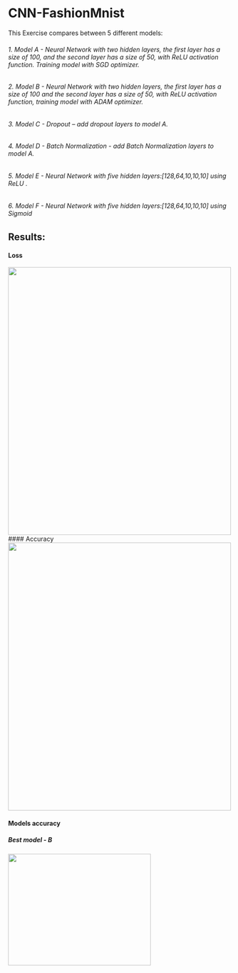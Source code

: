 # CNN-FashionMnist

This Exercise compares between 5 different models:

###### 1. Model A - Neural Network with two hidden layers, the first layer has a size of 100, and the second layer has a size of 50, with ReLU activation function. Training model with SGD optimizer.
###### 2. Model B - Neural Network with two hidden layers, the first layer has a size of 100 and the second layer has a size of 50, with ReLU activation function, training model with ADAM optimizer.
###### 3. Model C - Dropout – add dropout layers to model A. 
###### 4. Model D - Batch Normalization - add Batch Normalization layers to model A. 
###### 5. Model E - Neural Network with five hidden layers:[128,64,10,10,10] using ReLU .
###### 6. Model F - Neural Network with five hidden layers:[128,64,10,10,10] using Sigmoid

## Results:
#### Loss
<img src="https://user-images.githubusercontent.com/58744263/154834469-f43c291a-1aa2-4951-9eb2-e2c1caaf50d2.png"        width="500" height="600">
#### Accuracy
<img src="https://user-images.githubusercontent.com/58744263/154834523-53ee26c4-ff01-469f-bd3e-2bb38a60826d.png"        width="500" height="600">

#### Models accuracy
##### Best model - B
<img src="https://user-images.githubusercontent.com/58744263/154834809-7a8ec65c-dd7b-49dd-a1a0-fd85affd80be.png"        width="320" height="250">
